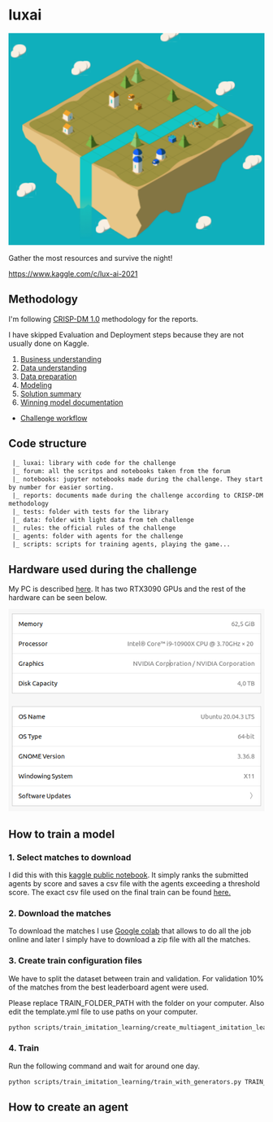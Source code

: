 # luxai

![luxai image](reports/res/project_picture.png)

Gather the most resources and survive the night!

https://www.kaggle.com/c/lux-ai-2021

## Methodology

I'm following [CRISP-DM 1.0](https://www.the-modeling-agency.com/crisp-dm.pdf) methodology for the reports.

I have skipped Evaluation and Deployment steps because they are not usually done on Kaggle.

1. [Business understanding](reports/01_Business_Understanding.md)
1. [Data understanding](reports/02_Data_Understanding.md)
1. [Data preparation](reports/03_Data_Preparation.md)
1. [Modeling](reports/04_Modeling.md)
1. [Solution summary](reports/05_Solution_Summary.md)
1. [Winning model documentation](reports/07_Winning_Model_Documentation.md)

* [Challenge workflow](reports/00_Challenge_Workflow.md)

## Code structure

     |_ luxai: library with code for the challenge
     |_ forum: all the scritps and notebooks taken from the forum
     |_ notebooks: jupyter notebooks made during the challenge. They start by number for easier sorting.
     |_ reports: documents made during the challenge according to CRISP-DM methodology
     |_ tests: folder with tests for the library
     |_ data: folder with light data from teh challenge
     |_ rules: the official rules of the challenge
     |_ agents: folder with agents for the challenge
     |_ scripts: scripts for training agents, playing the game...

## Hardware used during the challenge

My PC is described [here](https://pcpartpicker.com/b/jY8MnQ). It has two RTX3090 GPUs and the rest of the hardware can be seen below.

![ubuntu_specs](reports/res/ubuntu_specs.png)

## How to train a model

### 1. Select matches to download

I did this with this [kaggle public notebook](https://www.kaggle.com/ironbar/select-agents-for-downloading-matches/notebook). It simply ranks the submitted agents by score and saves a csv file with the agents exceeding a threshold score. The exact csv file used on the final train can be found [here.](https://github.com/ironbar/luxai/blob/main/scripts/final_solution_files/agent_selection_20211201.csv)

### 2. Download the matches

To download the matches I use [Google colab](https://colab.research.google.com/drive/1XtHHPVzrSnLGoqZ_A0CKdz21gSFkN_CI?usp=sharing) that allows to do all the job online and later I simply have to download a zip file with all the matches.

### 3. Create train configuration files

We have to split the dataset between train and validation. For validation 10% of the matches from the best leaderboard agent were used.

Please replace TRAIN_FOLDER_PATH with the folder on your computer. Also edit the template.yml file
to use paths on your computer.

```bash
python scripts/train_imitation_learning/create_multiagent_imitation_learning_training.py scripts/final_solution_files/template.yml TRAIN_FOLDER_PATH 0 scripts/final_solution_files/agent_selection_20211201.csv 1700
```

### 4. Train

Run the following command and wait for around one day.

```bash
python scripts/train_imitation_learning/train_with_generators.py TRAIN_FOLDER_PATH/train_conf.yml
```

## How to create an agent
